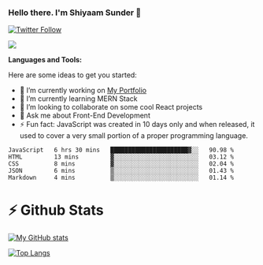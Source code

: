 ### Hello there. I'm Shiyaam Sunder 👋

[![Twitter Follow](https://img.shields.io/twitter/follow/shiyaamsunder?label=Follow%20Me&style=social)][twitter]

![](https://visitor-badge.glitch.me/badge?page_id=shiyaamsunder)

**Languages and Tools:**

Here are some ideas to get you started:

- 🔭 I’m currently working on [My Portfolio](https://github.com/shiyaamsunder/portfolio)
- 🌱 I’m currently learning MERN Stack
- 👯 I’m looking to collaborate on some cool React projects
- 💬 Ask me about Front-End Development
- ⚡ Fun fact: JavaScript was created in 10 days only and when released, it used to cover a very small portion of a proper programming language.

<!--START_SECTION:waka-->
```text
JavaScript   6 hrs 30 mins   ██████████████████████▓░░   90.98 % 
HTML         13 mins         ▓░░░░░░░░░░░░░░░░░░░░░░░░   03.12 % 
CSS          8 mins          ▓░░░░░░░░░░░░░░░░░░░░░░░░   02.04 % 
JSON         6 mins          ▒░░░░░░░░░░░░░░░░░░░░░░░░   01.43 % 
Markdown     4 mins          ▒░░░░░░░░░░░░░░░░░░░░░░░░   01.14 % 
```
<!--END_SECTION:waka-->

# :zap: Github Stats

[![My GitHub stats](https://github-readme-stats.vercel.app/api?username=shiyaamsunder&show_icons=true&count_private=true&theme=nightowl)](https://github.com/github-readme-stats)

[![Top Langs](https://github-readme-stats.vercel.app/api/top-langs/?username=shiyaamsunder&count_private=true&layout=compact&theme=nightowl)](https://github.com/github-readme-stats)

[twitter]: https://twitter.com/shiyaamsunder
